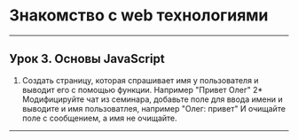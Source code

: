 # Знакомство с web технологиями

---

## Урок 3.  Основы JavaScript

1. Создать страницу, которая спрашивает имя у пользователя и выводит его с помощью функции. Например "Привет Олег"
2* Модифицируйте чат из семинара, добавьте поле для ввода имени и выводите и имя пользоватлея, например "Олег: привет" И очищайте поле с сообщением, а имя не очищайте.
  
  ---